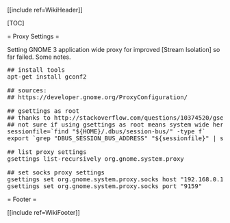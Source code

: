 [[include ref=WikiHeader]]

[TOC]

= Proxy Settings =

Setting GNOME 3 application wide proxy for improved [Stream Isolation] so far failed. Some notes.

<pre>## install tools
apt-get install gconf2

## sources:
## https://developer.gnome.org/ProxyConfiguration/

## gsettings as root
## thanks to http://stackoverflow.com/questions/10374520/gsettings-with-cron
## not sure if using gsettings as root means system wide here
sessionfile=`find &quot;${HOME}/.dbus/session-bus/&quot; -type f`
export `grep &quot;DBUS_SESSION_BUS_ADDRESS&quot; &quot;${sessionfile}&quot; | sed '/^#/d'`

## list proxy settings
gsettings list-recursively org.gnome.system.proxy

## set socks proxy settings
gsettings set org.gnome.system.proxy.socks host &quot;192.168.0.10&quot;
gsettings set org.gnome.system.proxy.socks port &quot;9159&quot;</pre>
= Footer =

[[include ref=WikiFooter]]

